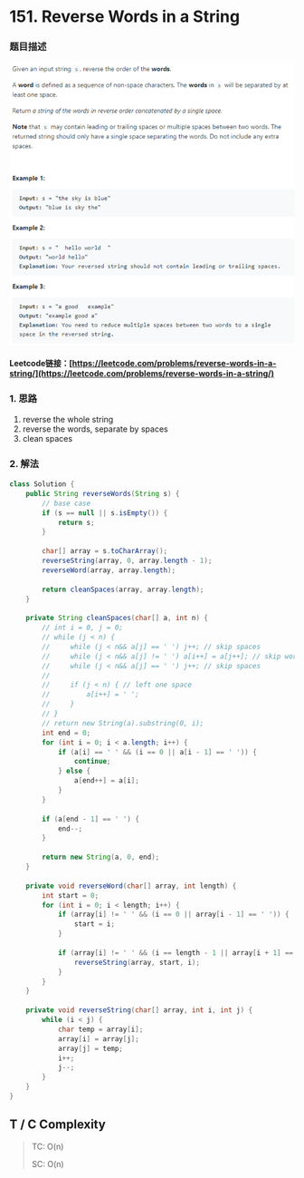 # 151. Reverse Words in a String

### 题目描述



<div align="left">

<img src="../../.gitbook/assets/image (114) (1).png" alt="">

</div>

#### Leetcode链接：[https://leetcode.com/problems/reverse-words-in-a-string/](https://leetcode.com/problems/reverse-words-in-a-string/)

### 1. 思路

1. reverse the whole string
2. reverse the words, separate by spaces
3. clean spaces

### 2. 解法

```java
class Solution {
    public String reverseWords(String s) {
        // base case
        if (s == null || s.isEmpty()) {
            return s;
        }
        
        char[] array = s.toCharArray();
        reverseString(array, 0, array.length - 1);
        reverseWord(array, array.length);
        
        return cleanSpaces(array, array.length);
    }
    
    private String cleanSpaces(char[] a, int n) {
        // int i = 0, j = 0;
        // while (j < n) {
        //     while (j < n&& a[j] == ' ') j++; // skip spaces
        //     while (j < n&& a[j] != ' ') a[i++] = a[j++]; // skip words
        //     while (j < n&& a[j] == ' ') j++; // skip spaces
        //     
        //     if (j < n) { // left one space
        //         a[i++] = ' ';
        //     }
        // } 
        // return new String(a).substring(0, i);
        int end = 0;
        for (int i = 0; i < a.length; i++) {
            if (a[i] == ' ' && (i == 0 || a[i - 1] == ' ')) {
                continue;
            } else {
                a[end++] = a[i];
            }
        }

        if (a[end - 1] == ' ') {
            end--;
        }

        return new String(a, 0, end);
    }
    
    private void reverseWord(char[] array, int length) {    
        int start = 0;
        for (int i = 0; i < length; i++) {
            if (array[i] != ' ' && (i == 0 || array[i - 1] == ' ')) {
                start = i;
            }
            
            if (array[i] != ' ' && (i == length - 1 || array[i + 1] == ' ')) {
                reverseString(array, start, i);
            }
        }
    }
    
    private void reverseString(char[] array, int i, int j) {
        while (i < j) {
            char temp = array[i];
            array[i] = array[j];
            array[j] = temp;
            i++;
            j--;
        }
    }
}
```

## T / C Complexity

> TC: O(n)
>
> SC: O(n)
